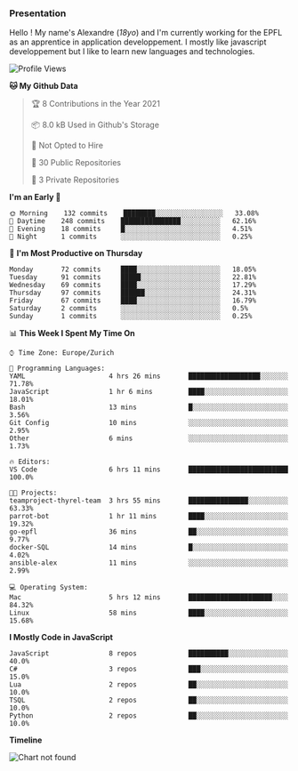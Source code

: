 ### Presentation

Hello ! My name's Alexandre (_18yo_) and I'm currently working for the EPFL as an apprentice in application developpement. I mostly like javascript developpement but I like to learn new languages and technologies.

<!--START_SECTION:waka-->
![Profile Views](http://img.shields.io/badge/Profile%20Views-9-blue)

**🐱 My Github Data** 

> 🏆 8 Contributions in the Year 2021
 > 
> 📦 8.0 kB Used in Github's Storage 
 > 
> 🚫 Not Opted to Hire
 > 
> 📜 30 Public Repositories 
 > 
> 🔑 3 Private Repositories  
 > 
**I'm an Early 🐤** 

```text
🌞 Morning    132 commits    ████████░░░░░░░░░░░░░░░░░   33.08% 
🌆 Daytime    248 commits    ███████████████░░░░░░░░░░   62.16% 
🌃 Evening    18 commits     █░░░░░░░░░░░░░░░░░░░░░░░░   4.51% 
🌙 Night      1 commits      ░░░░░░░░░░░░░░░░░░░░░░░░░   0.25%

```
📅 **I'm Most Productive on Thursday** 

```text
Monday       72 commits     ████░░░░░░░░░░░░░░░░░░░░░   18.05% 
Tuesday      91 commits     █████░░░░░░░░░░░░░░░░░░░░   22.81% 
Wednesday    69 commits     ████░░░░░░░░░░░░░░░░░░░░░   17.29% 
Thursday     97 commits     ██████░░░░░░░░░░░░░░░░░░░   24.31% 
Friday       67 commits     ████░░░░░░░░░░░░░░░░░░░░░   16.79% 
Saturday     2 commits      ░░░░░░░░░░░░░░░░░░░░░░░░░   0.5% 
Sunday       1 commits      ░░░░░░░░░░░░░░░░░░░░░░░░░   0.25%

```


📊 **This Week I Spent My Time On** 

```text
⌚︎ Time Zone: Europe/Zurich

💬 Programming Languages: 
YAML                     4 hrs 26 mins       ██████████████████░░░░░░░   71.78% 
JavaScript               1 hr 6 mins         ████░░░░░░░░░░░░░░░░░░░░░   18.01% 
Bash                     13 mins             █░░░░░░░░░░░░░░░░░░░░░░░░   3.56% 
Git Config               10 mins             ░░░░░░░░░░░░░░░░░░░░░░░░░   2.95% 
Other                    6 mins              ░░░░░░░░░░░░░░░░░░░░░░░░░   1.73%

🔥 Editors: 
VS Code                  6 hrs 11 mins       █████████████████████████   100.0%

🐱‍💻 Projects: 
teamproject-thyrel-team  3 hrs 55 mins       ███████████████░░░░░░░░░░   63.33% 
parrot-bot               1 hr 11 mins        ████░░░░░░░░░░░░░░░░░░░░░   19.32% 
go-epfl                  36 mins             ██░░░░░░░░░░░░░░░░░░░░░░░   9.77% 
docker-SQL               14 mins             █░░░░░░░░░░░░░░░░░░░░░░░░   4.02% 
ansible-alex             11 mins             ░░░░░░░░░░░░░░░░░░░░░░░░░   2.99%

💻 Operating System: 
Mac                      5 hrs 12 mins       █████████████████████░░░░   84.32% 
Linux                    58 mins             ████░░░░░░░░░░░░░░░░░░░░░   15.68%

```

**I Mostly Code in JavaScript** 

```text
JavaScript               8 repos             ██████████░░░░░░░░░░░░░░░   40.0% 
C#                       3 repos             ███░░░░░░░░░░░░░░░░░░░░░░   15.0% 
Lua                      2 repos             ██░░░░░░░░░░░░░░░░░░░░░░░   10.0% 
TSQL                     2 repos             ██░░░░░░░░░░░░░░░░░░░░░░░   10.0% 
Python                   2 repos             ██░░░░░░░░░░░░░░░░░░░░░░░   10.0%

```


**Timeline**

![Chart not found](https://raw.githubusercontent.com/TacticsCH/TacticsCH/main/charts/bar_graph.png) 


<!--END_SECTION:waka-->
